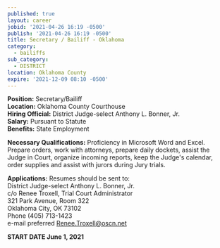 ```yaml
---
published: true
layout: career
jobid: '2021-04-26 16:19 -0500'
publish: '2021-04-26 16:19 -0500'
title: Secretary / Bailiff - Oklahoma
category:
  - bailiffs
sub_category:
  - DISTRICT
location: Oklahoma County
expire: '2021-12-09 08:10 -0500'
---
```

**Position:** Secretary/Bailiff  
**Location:** Oklahoma County Courthouse  
**Hiring Official:** District Judge-select Anthony L. Bonner, Jr.  
**Salary:** Pursuant to Statute  
**Benefits:** State Employment

**Necessary Qualifications:** Proficiency in Microsoft Word and Excel.  Prepare orders, work with attorneys, prepare daily dockets, assist the Judge in Court, organize incoming reports, keep the Judge's calendar, order supplies and assist with jurors during Jury trials.

**Applications:** Resumes should be sent to:  
District Judge-select Anthony L. Bonner, Jr.  
c/o Renee Troxell, Trial Court Administrator  
321 Park Avenue, Room 322   
Oklahoma City, OK  73102  
Phone (405) 713-1423  
e-mail preferred [Renee.Troxell@oscn.net](mailto:Renee.Troxell@oscn.net)

**START DATE June 1, 2021**

